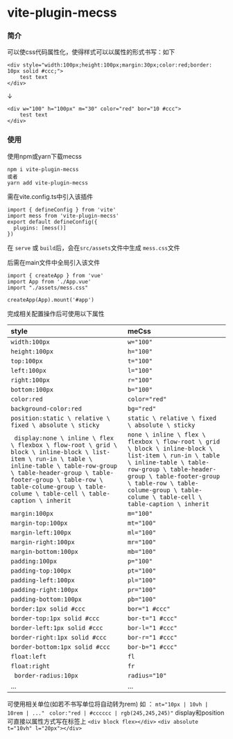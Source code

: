 # vite-plugin-mecss

### 简介

可以使css代码属性化，使得样式可以以属性的形式书写：如下
```
<div style="width:100px;height:100px;margin:30px;color:red;border: 10px solid #ccc;">
    test text
</div>
```
↓ 
```
<div w="100" h="100px" m="30" color="red" bor="10 #ccc">
    test text
</div>

```
### 使用
使用npm或yarn下载mecss
```
npm i vite-plugin-mecss
或者
yarn add vite-plugin-mecss
```
需在vite.config.ts中引入该插件
```
import { defineConfig } from 'vite'
import mess from 'vite-plugin-mecss'
export default defineConfig({
  plugins: [mess()]
})
```
在 `serve` 或 `build`后，会在`src/assets`文件中生成 `mess.css`文件

后需在main文件中全局引入该文件
```
import { createApp } from 'vue'
import App from './App.vue'
import "./assets/mess.css"

createApp(App).mount('#app')
```
完成相关配置操作后可使用以下属性

|  style                           | meCss                     | 
|  :-----                          | :----                     | 
|  ` width:100px                 `   | ` w="100"      `             | 
|  ` height:100px                `   | ` h="100"      `             | 
|  ` top:100px                   `   | ` t="100"      `             | 
|  ` left:100px                  `   | ` l="100"      `             | 
|  ` right:100px                 `   | ` r="100"      `             | 
|  ` bottom:100px                `   | ` b="100"      `             | 
|  ` color:red                   `   | ` color="red"  `             | 
|  ` background-color:red        `   | ` bg="red"     `             | 
| ` position:static \ relative \ fixed \ absolute \ sticky ` | `static \ relative \ fixed \ absolute \ sticky  `  | 
| ` display:none \ inline \ flex \ flexbox \ flow-root \ grid \ block \ inline-block \ list-item \ run-in \ table \ inline-table \ table-row-group \ table-header-group \ table-footer-group \ table-row \ table-colume-group \ table-colume \ table-cell \ table-caption \ inherit`|`none \ inline \ flex \ flexbox \ flow-root \ grid \ block \ inline-block \ list-item \ run-in \ table \ inline-table \ table-row-group \ table-header-group \ table-footer-group \ table-row \ table-colume-group \ table-colume \ table-cell \ table-caption \ inherit`|
| ` margin:100px                  `  | ` m="100"                 ` | 
| ` margin-top:100px              `  | ` mt="100"                ` | 
| ` margin-left:100px             `  | ` ml="100"                ` | 
| ` margin-right:100px            `  | ` mr="100"                ` | 
| ` margin-bottom:100px           `  | ` mb="100"                ` | 
| ` padding:100px                 `  | ` p="100"                 ` | 
| ` padding-top:100px             `  | ` pt="100"                ` | 
| ` padding-left:100px            `  | ` pl="100"                ` | 
| ` padding-right:100px           `  | ` pr="100"                ` | 
| ` padding-bottom:100px          `  | ` pb="100"                ` | 
| ` border:1px solid #ccc         `  | ` bor="1 #ccc"            ` | 
| ` border-top:1px solid #ccc     `  | ` bor-t="1 #ccc"          ` | 
| ` border-left:1px solid #ccc    `  | ` bor-l="1 #ccc"          ` | 
| ` border-right:1px solid #ccc   `  | ` bor-r="1 #ccc"          ` | 
| ` border-bottom:1px solid #ccc  `  | ` bor-b="1 #ccc"          ` | 
| ` float:left                    `  | ` fl                      ` | 
| ` float:right                   `  | ` fr                      ` | 
| ` border-radius:10px` |`radius="10"`|
|...|...|

可使用相关单位(如若不书写单位将自动转为rem) 如 ：
` mt="10px | 10vh | 10rem | ..."  ` 
`color:"red | #cccccc | rgb(245,245,245)"`
display和position可直接以属性方式写在标签上
` <div block flex></div> `
` <div absolute t="10vh" l="20px"></div> `




